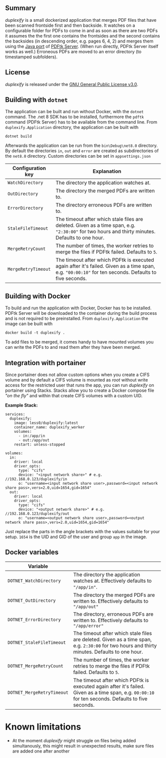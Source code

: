 ## Summary

*duplexify* is a small dockerized application that merges PDF files that have been scanned frontside 
first and then backside. It watches on a configurable folder for PDFs to come in and as soon as 
there are two PDFs it assumes the the first one contains the frontsides and the second contains the
backsides (in descending order, e.g. pages 6, 4, 2) and merges them using the 
[Java port](https://gitlab.com/pdftk-java/pdftk) of [PDFtk Server](https://www.pdflabs.com/tools/pdftk-server/). 
(When run directly, PDFtk Server itself works as well.) Erroneous PDFs are moved to an error directory 
(to timestamped subfolders).

## License

*duplexify* is released under the [GNU General Public License v3.0](https://github.com/less0/duplexify/blob/main/LICENSE).

## Building with `dotnet`

The application can be built and run without Docker, with the `dotnet` command. The .net 8 SDK 
has to be installed, furthermore the `pdftk` command (PDFtk Server) has to be available from the 
command line. From `duplexify.Application` directory, the application can be built with 

```
dotnet build
```

Afterwards the application can be run from the `bin\Debug\net8.0` directory. By default the 
directories `in`, `out` and `error` are created as subdirectories of the `net8.0` directory. 
Custom directories can be set in `appsettings.json`

| Configuration key | Explanation |
|-|-|
| `WatchDirectory` | The directory the application watches at. |
| `OutDirectory` | The directory the merged PDFs are written to. |
| `ErrorDirectory` | The directory erroneous PDFs are written to. |
| `StaleFileTimeout` | The timeout after which stale files are deleted. Given as a time span, e.g. `"2:30:00"` for two hours and thirty minutes. Defaults to one hour. |
| `MergeRetryCount` | The number of times, the worker retries to merge the files if PDFtk failed. Defaults to `5`. |
| `MergeRetryTimeout` | The timeout after which PDFtk is executed again after it's failed. Given as a time span, e.g. `"00:00:10"` for ten seconds. Defaults to five seconds. |

## Building with Docker

To build and run the application with Docker, Docker has to be installed. PDFtk Server will be 
downloaded to the container during the build process and is not required to be preinstalled. 
From `duplexify.Application` the image can be built with

```
docker build -t duplexify .
```

To add files to be merged, it comes handy to have mounted volumes you can write the PDFs to 
and read them after they have been merged. 

## Integration with portainer

Since portainer does not allow custom options when you create a CIFS volume and by default a CIFS volume is mounted as *root* without write access for the restricted user that runs the app, you can run *duplexify* on portainer using Stacks. Stacks allow you to create a Docker compose file *"on the fly"* and within that create CIFS volumes with a custom UID. 

**Example Stack:**

```
services:
  duplexify:
    image: less0/duplexify:latest
    container_name: duplexify_worker
    volumes:
      - in:/app/in 
      - out:/app/out
    restart: unless-stopped

volumes:
  in:
    driver: local
    driver_opts:
      type: "cifs"
      device: "<input network share>" # e.g. //192.168.0.123/duplexify/in
      o: "username=<input network share user>,password=<input network share pass>,vers=2.0,uid=1654,gid=1654"
  out:
    driver: local
    driver_opts:
      type: "cifs"
      device: "<output network share>" # e.g. //192.168.0.123/duplexify/out
      o: "username=<output network share user>,password=<output network share pass>,vers=2.0,uid=1654,gid=1654"
```

Just replace the parts in the angle brackets with the values suitable for your setup. `1654` is the UID and GID of the user and group `app` in the image.

## Docker variables

| Variable | |
|-|-|
| `DOTNET_WatchDirectory` | The directory the application watches at. Effectively defaults to `"/app/in"`. |
| `DOTNET_OutDirectory` | The directory the merged PDFs are written to. Effectively defaults to `"/app/out"` |
| `DOTNET_ErrorDirectory` | The directory, erroneous PDFs are written to. Effectively defaults to `"/app/error"` |
| `DOTNET_StaleFileTimeout` | The timeout after which stale files are deleted. Given as a time span, e.g. `2:30:00` for two hours and thirty minutes. Defaults to one hour. |
| `DOTNET_MergeRetryCount` | The number of times, the worker retries to merge the files if PDFtk failed. Defaults to `5`. |
| `DOTNET_MergeRetryTimeout` | The timeout after which PDFtk is executed again after it's failed. Given as a time span, e.g. `00:00:10` for ten seconds. Defaults to five seconds. |

# Known limitations

- At the moment *duplexify* might struggle on files being added simultanously, this might result in unexpected results, make sure files are added one after another